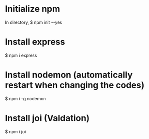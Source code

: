 # Initialize npm
In directory,
$ npm init --yes

# Install express
$ npm i express

# Install nodemon (automatically restart when changing the codes)
$ npm i -g nodemon

# Install joi (Valdation)
$ npm i joi